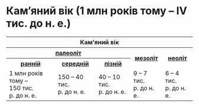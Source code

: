 # Кам’яний вік (1 млн років тому – IV тис. до н. е.)

<div class="centered-table-wrapper">
<table class="centered-table">
 <tr>
    <th colspan="5">Кам'яний вік</th>
  </tr>
  <tr>
    <th colspan="3"><a href="http://history.ed-era.com/1/paleolyt.html">палеоліт</a></th>
    <th rowspan="2"><a href="http://history.ed-era.com/1/mezolyt.html">мезоліт</a></th>
    <th rowspan="2"><a href="http://history.ed-era.com/1/neolyt.html">неоліт</a></th>
  </tr>
    <th><a href="http://history.ed-era.com/1/rannyu_paleolyt.html">ранній</a></th>
    <th><a href="http://history.ed-era.com/1/seregnyu_paleolyt.html">середній</a></th>
    <th><a href="http://history.ed-era.com/1/pyznyu_paleolyt.html">пізній</a></th>
   <tr>
        <td>1 млн років тому – <br>150 тис. <br> р. до н. е.</td>
        <td>150 – 40 тис. <br>р. до н. е.</td>
        <td>40 – 10 тис. <br>р. до н. е.</td>
        <td>9 – 7 тис. <br>р. до н. е.</td>
        <td>6 – 4 тис. <br>р. до н. е.</td>
   </tr>
</table>
</div>